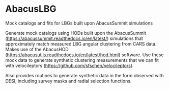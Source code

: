 # AbacusLBG
Mock catalogs and fits for LBGs built upon AbacusSummit simulations

Generate mock catalogs using HODs built upon the AbacusSummit (https://abacussummit.readthedocs.io/en/latest/) simulations that approximately match measured LBG angular clustering from CARS data. Makes use of the AbacusHOD (https://abacusutils.readthedocs.io/en/latest/hod.html) software.  Use these mock data to generate synthetic clustering measurements that we can fit with velocileptors (https://github.com/sfschen/velocileptors).

Also provides routines to generate synthetic data in the form observed with DESI, including survey masks and radial selection functions.
